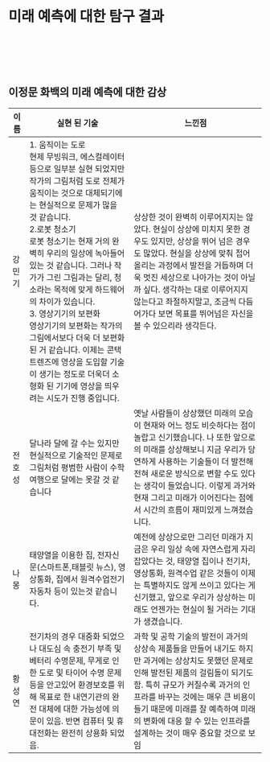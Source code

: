 미래 예측에 대한 탐구 결과
=========================
<br><br><br><br>
## 이정문 화백의 미래 예측에 대한 감상

|이름|실현 된 기술|느낀점|
|---|-------------------------------------------------------------------------------------------|-------------------------------|
|강민기|1. 움직이는 도로<br>  현제 무빙워크, 에스컬레이터 등으로 일부분 실현 되었지만 작가의 그림처럼 도로 전체가 움직이는 것으로 대체되기에는 현실적으로 문제가 많을 것 같습니다.<br>2.로봇 청소기<br> 로봇 청소기는 현재 거의 완벽히 우리의 일상에 녹아들어 있는 것 같습니다. 그러나 작가가 그린 그림과는 달리, 청소라는 목적에 맞게 하드웨어의 차이가 있습니다.<br>3. 영상기기의 보편화<br>영상기기의 보편화는 작가의 그림에서보다 더욱 더 보편화 된 거 같습니다. 이제는 콘택트렌즈에 영상을 도입할 기술이 생기는 정도로 더욱더 소형화 된 기기에 영상을 띄우려는 시도가 진행 중입니다.| 상상한 것이 완벽히 이루어지지는 않았다. 현실이 상상에 미치지 못한 경우도 있지만, 상상을 뛰어 넘은 경우도 많았다. 현실을 상상에 맞춰 접어올리는 과정에서 발전을 거듭하며 더욱 멋진 세상으로 나아가는 것이 아닐까 싶다. 생각하는 대로 이루어지지 않는다고 좌절하지말고, 조금씩 다듬어가다 보면 목표를 뛰어넘은 자신을 볼 수 있으리라 생각든다.|
|전호성| 달나라 달에 갈 수는 있지만 현실적으로 기술적인 문제로 그림처럼 평범한 사람이 수학여행으로 달에는 못갈 것 같습니다| 옛날 사람들이 상상했던 미래의 모습이 현재와 어느 정도 비슷하다는 점이 놀랍고 신기했습니다. 나 또한 앞으로의 미래를 상상해보니 지금 우리가 당연하게 사용하는 기술들이 더 발전해 전혀 새로운 방식으로 변할 수도 있다는 생각이 들었습니다. 이렇게 과거와 현재 그리고 미래가 이어진다는 점에서 시간의 흐름이 재미있게 느껴졌습니다.|
|나몽| 태양열을 이용한 집, 전자신문(스마트폰,태블릿 뉴스), 영상통화, 집에서 원격수업전기자동차 등이 있는것 같습니다. | 예전에 상상으로만 그리던 미래가 지금은 우리 일상 속에 자연스럽게 자리 잡았다는 것, 태양열 집이나 전기차, 영상통화, 원격수업 같은 것들이 이제는 특별하지도 않게 쓰이고 있다는 게 신기했고, 앞으로 우리가 상상하는 미래도 언젠가는 현실이 될 거라는 기대가 생겼습니다.|
|황성연|전기차의 경우 대중화 되었으나 대도심 속 충전기 부족 및 베터리 수명문제, 무게로 인한 도로 및 타이어 수명 문제 등을 안고있어 환경보호를 위해 목표로 한 내연기관의 완전 대체에 대한 가능성에 의문이 있음. 반면 컴퓨터 및 휴대전화는 완전히 상용화 되었음.| 과학 및 공학 기술의 발전이 과거의 상상속 제품들을 만들어 내기도 하지만 과거에는 상상치도 못했던 문제로 인해 발전된 제품의 걸림돌이 되기도 함. 특히 규모가 커질수록 과거의 인프라를 바꾸는 것에는 매우 큰 비용이 들기 때문에 미래를 잘 예측하여 미래의 변화에 대응 할 수 있는 인프라를 설계하는 것이 매우 중요할 것으로 보임|

